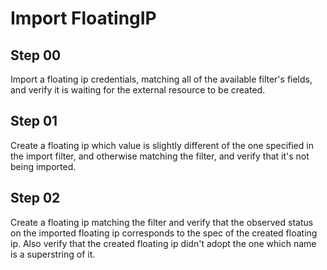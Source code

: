 # Import FloatingIP

## Step 00

Import a floating ip credentials, matching all of the available filter's fields, and verify it is waiting for the external resource to be created.

## Step 01

Create a floating ip which value is slightly different of the one specified in the import filter, and otherwise matching the filter, and verify that it's not being imported.

## Step 02

Create a floating ip matching the filter and verify that the observed status on the imported floating ip corresponds to the spec of the created floating ip.
Also verify that the created floating ip didn't adopt the one which name is a superstring of it.

